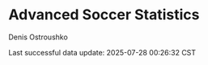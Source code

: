 # Advanced Soccer Statistics
Denis Ostroushko

<!-- gfm -->

Last successful data update: 2025-07-28 00:26:32 CST
